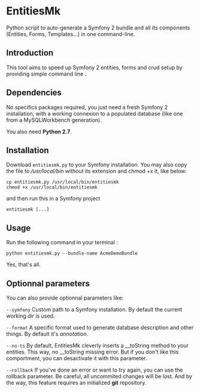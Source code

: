 EntitiesMk
==========

Python script to auto-generate a Symfony 2 bundle and all its components (Entities, Forms, Templates…) in one command-line.

## Introduction

This tool aims to speed up Symfony 2 entities, forms and crud setup by providing simple command line .

## Dependencies

No specifics packages required, you just need a fresh Symfony 2 installation, with a working connexion to a populated database (like one from a MySQLWorkbench generation).

You also need **Python 2.7**.

## Installation

Download `entitiesmk.py` to your Symfony installation.
You may also copy the file to */usr/local/bin* without its extension and chmod +x it, like below:
```shell
cp entitiesmk.py /usr/local/bin/entitiesmk
chmod +x /usr/local/bin/entitiesmk
```     
and then run this in a Symfony project
```shell
entitiesmk [...]
```

## Usage

Run the following command in your terminal :
```shell
python entitiesmk.py --bundle-name AcmeDemoBundle
```

Yes, that's all.

## Optionnal parameters

You can also provide optionnal parameters like:
 
`--symfony`
Custom path to a Symfony installation. By default the current working dir is used.

`--format`
A specific format used to generate database description and other things. By default it's *annotation*.

`--no-ts`
By default, EntitiesMk cleverly inserts a __toString method to your entities. This way, no __toString missing error.
But if you don't like this comportment, you can desactivate it with this parameter.

`--rollback`
If you've done an error or want to try again, you can use the rollback parameter.
Be careful, all uncommited changes will be lost. And by the way, this feature requires an initialized **git** repository.
